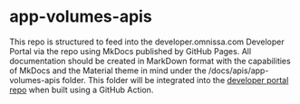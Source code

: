 # app-volumes-apis

This repo is structured to feed into the developer.omnissa.com Developer Portal via the [](https://github.com/euc-dev/developer.omnissa.github.io) repo using MkDocs published by GitHub Pages. All documentation should be created in MarkDown format with the capabilities of MkDocs and the Material theme in mind under the /docs/apis/app-volumes-apis folder. This folder will be integrated into the [developer portal repo](https://github.com/euc-dev/developer.omnissa.github.io) when built using a GitHub Action.
